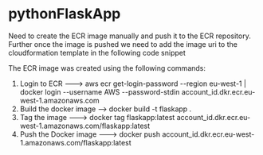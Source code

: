 # pythonFlaskApp
Need to create the ECR image manually and push it to the ECR repository.
Further once the image is pushed we need to add the image uri to the cloudformation template in the following code snippet

The ECR image was created using the following commands:
1. Login to ECR ---> aws ecr get-login-password --region eu-west-1 | docker login --username AWS --password-stdin account_id.dkr.ecr.eu-west-1.amazonaws.com
2. Build the docker image --> docker build -t flaskapp .
3. Tag the image ---> docker tag flaskapp:latest account_id.dkr.ecr.eu-west-1.amazonaws.com/flaskapp:latest
4. Push the Docker image ---> docker push account_id.dkr.ecr.eu-west-1.amazonaws.com/flaskapp:latest
